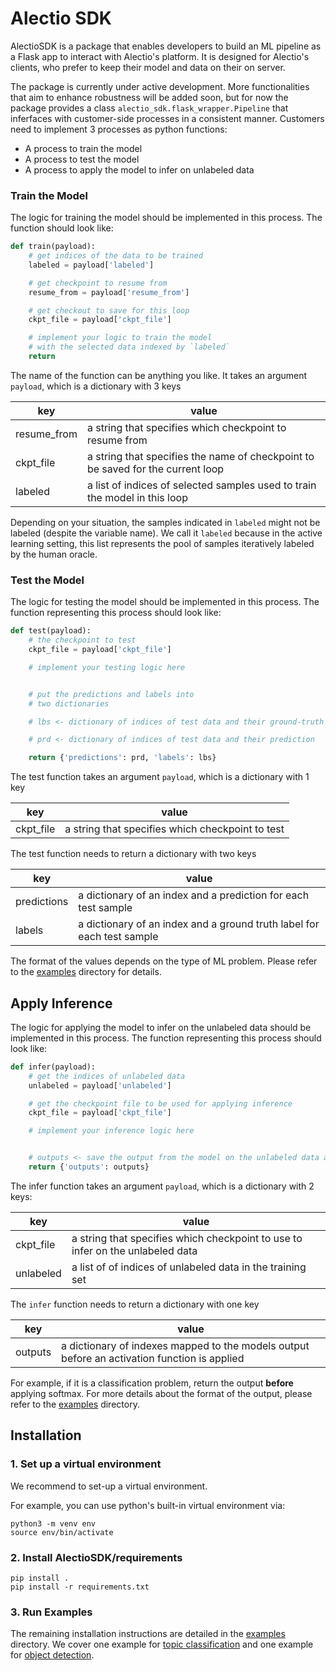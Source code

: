 # Alectio SDK

AlectioSDK is a package that enables developers to build an ML pipeline as a Flask app to interact with Alectio's
platform.
It is designed for Alectio's clients, who prefer to keep their model and data on their on server.

The package is currently under active development. More functionalities that aim to enhance robustness will be added soon, but for now the package provides a class `alectio_sdk.flask_wrapper.Pipeline` that inferfaces with customer-side
processes in a consistent manner. Customers need to implement 3 processes as python functions:

* A process to train the model
* A process to test the model
* A process to apply the model to infer on unlabeled data

### Train the Model
The logic for training the model should be implemented in this process. The function should look like:

```python
def train(payload):
    # get indices of the data to be trained
    labeled = payload['labeled']

    # get checkpoint to resume from
    resume_from = payload['resume_from']

    # get checkout to save for this loop
    ckpt_file = payload['ckpt_file']

    # implement your logic to train the model
    # with the selected data indexed by `labeled`
    return

```

The name of the function can be anything you like. It takes an argument `payload`, which is a
dictionary with 3 keys

| key | value |
| --- | ----- |
| resume_from | a string that specifies which checkpoint to resume from |
| ckpt_file | a string that specifies the name of checkpoint to be saved for the current loop |
| labeled | a list of indices of selected samples used to train the model in this loop |

Depending on your situation, the samples indicated in `labeled` might not be labeled (despite the variable
name). We call it `labeled` because in the active learning setting, this list represents the pool of
samples iteratively labeled by the human oracle.


### Test the Model
The logic for testing the model should be implemented in this process. The function representing this
process should look like:

```python
def test(payload):
    # the checkpoint to test
    ckpt_file = payload['ckpt_file']

    # implement your testing logic here


    # put the predictions and labels into
    # two dictionaries

    # lbs <- dictionary of indices of test data and their ground-truth

    # prd <- dictionary of indices of test data and their prediction

    return {'predictions': prd, 'labels': lbs}
```
The test function takes an argument `payload`, which is a dictionary with 1 key

| key | value |
| --- | ----- |
| ckpt_file | a string that specifies which checkpoint to test |

The test function needs to return a dictionary with two keys

| key | value |
| --- | ----- |
| predictions | a dictionary of an index and a prediction for each test sample|
| labels | a dictionary of an index and a ground truth label for each test sample|

The format of the values depends on the type of ML problem. Please refer to the [examples](./examples) directory for details.

## Apply Inference
The logic for applying the model to infer on the unlabeled data should be implemented in this process.
The function representing this process should look like:
```python
def infer(payload):
    # get the indices of unlabeled data
    unlabeled = payload['unlabeled']

    # get the checkpoint file to be used for applying inference
    ckpt_file = payload['ckpt_file']

    # implement your inference logic here


    # outputs <- save the output from the model on the unlabeled data as a dictionary
    return {'outputs': outputs}
```

The infer function takes an argument `payload`, which is a dictionary with 2 keys:

| key | value |
| --- | ----  |
| ckpt_file | a string that specifies which checkpoint to use to infer on the unlabeled data |
| unlabeled | a list of of indices of unlabeled data in the training set |


The `infer` function needs to return a dictionary with one key

| key | value |
| --- | ----- |
| outputs | a dictionary of indexes mapped to the models output before an activation function is applied |

For example, if it is a classification problem, return the output **before** applying softmax.
For more details about the format of the output, please refer to the [examples](./examples) directory.

## Installation

### 1. Set up a virtual environment
We recommend to set-up a virtual environment.

For example, you can use python's built-in virtual environment via:

```
python3 -m venv env
source env/bin/activate
```
### 2. Install AlectioSDK/requirements

```
pip install .
pip install -r requirements.txt
```
### 3. Run Examples

The remaining installation instructions are detailed in the [examples](./examples) directory. We cover one example for [topic classification](./examples/topic_classification) and one example for [object detection](./examples/object_detection).

